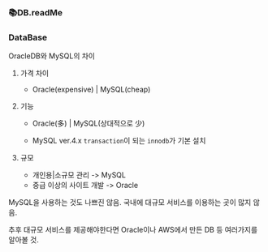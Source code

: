### :books:DB.readMe

### DataBase

OracleDB와 MySQL의 차이

1. 가격 차이

   - Oracle(expensive) | MySQL(cheap)

2. 기능

   - Oracle(多) | MySQL(상대적으로 少)

   - MySQL ver.4.x `transaction`이 되는 `innodb`가 기본 설치

3. 규모
   - 개인용|소규모 관리 -> MySQL
   - 중급 이상의 사이트 개발 -> Oracle



MySQL을 사용하는 것도 나쁘진 않음. 국내에 대규모 서비스를 이용하는 곳이 많지 않음.

추후 대규모 서비스를 제공해야한다면 Oracle이나 AWS에서 만든 DB 등 여러가지를 알아볼 것.

<br>

